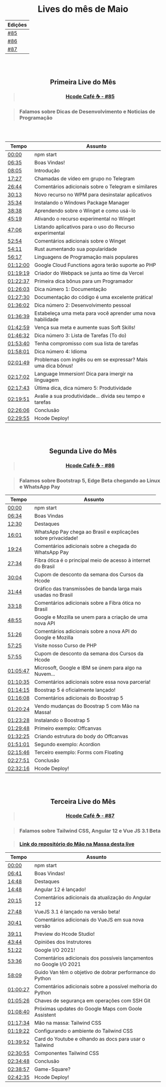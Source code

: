 <div align="center">
    <h1>Lives do mês de Maio</h1>
    <table>
        <thead>
            <tr>
                <th>Edições</th>
            </tr>
        </thead>
        <tbody>
            <tr>
                <td><a href="https://github.com/hcode-cafe/central-indices/blob/main/meses/readme.MAIO.md#primeira-live-do-m%C3%AAs" alt="">#85</a></td>
            </tr>
            <tr>
                <td><a href="https://github.com/hcode-cafe/central-indices/blob/main/meses/readme.MAIO.md#segunda-live-do-m%C3%AAs" alt="">#86</a></td>
            </tr>
            <tr>
                <td><a href="https://github.com/hcode-cafe/central-indices/blob/main/meses/readme.MAIO.md#terceira-live-do-m%C3%AAs" alt="">#87</a></td>
            </tr>
        </tbody>
    </table>      
</div>


<br>
<br>

<div align="center">
    <h2>Primeira Live do Mês</h2>
    <h3><blockquote><a href="https://www.youtube.com/watch?v=6q_3fv6Eijw">Hcode Café ☕ - #85</a></blockquote></h3>
</div>

<h3><blockquote> Falamos sobre Dicas de Desenvolvimento e Noticias de Programação</blockquote></h3>

<br>
<br>

<div align="center">
    <table>
        <thead>
            <tr>
                <th>Tempo</th>
                <th>Assunto</th>
            </tr>
        </thead>
        <tbody>
            <tr>
                <td><a href="https://www.youtube.com/watch?v=6q_3fv6Eijw&t=0s" alt="00:00">00:00</a></td>
                <td>npm start</td>
            </tr>
            <tr>
                <td><a href="https://www.youtube.com/watch?v=6q_3fv6Eijw&t=395s" alt="06:35">06:35</a></td>
                <td>Boas Vindas!</td>
            </tr>
            <tr>
                <td><a href="https://www.youtube.com/watch?v=6q_3fv6Eijw&t=485s" alt="08:05">08:05</a></td>
                <td>Introdução</td>
            </tr>
            <tr>
                <td><a href="https://www.youtube.com/watch?v=6q_3fv6Eijw&t=1047s" alt="17:27">17:27</a></td>
                <td>Chamadas de vídeo em grupo no Telegram</td>
            </tr>
            <tr>
                <td><a href="https://www.youtube.com/watch?v=6q_3fv6Eijw&t=1604s" alt="26:44">26:44</a></td>
                <td>Comentários adicionais sobre o Telegram e similares</td>
            </tr>
            <tr>
                <td><a href="https://www.youtube.com/watch?v=6q_3fv6Eijw&t=1813s" alt="30:13">30:13</a></td>
                <td>Novo recurso no WPM para desinstalar aplicativos</td>
            </tr>
            <tr>
                <td><a href="https://www.youtube.com/watch?v=6q_3fv6Eijw&t=2134s" alt="35:34">35:34</a></td>
                <td>Instalando o Windows Package Manager</td>
            </tr>
            <tr>
                <td><a href="https://www.youtube.com/watch?v=6q_3fv6Eijw&t=2318s" alt="38:38">38:38</a></td>
                <td>Aprendendo sobre o Winget e como usá-lo</td>
            </tr>
            <tr>
                <td><a href="https://www.youtube.com/watch?v=6q_3fv6Eijw&t=2719s" alt="45:19">45:19</a></td>
                <td>Ativando o recurso experimental no Winget</td>
            </tr>
            <tr>
                <td><a href="https://www.youtube.com/watch?v=6q_3fv6Eijw&t=2826s" alt="47:06">47:06</a></td>
                <td>Listando aplicativos para o uso do Recurso experimental</td>
            </tr>
            <tr>
                <td><a href="https://www.youtube.com/watch?v=6q_3fv6Eijw&t=3174s" alt="52:54">52:54</a></td>
                <td>Comentários adicionais sobre o Winget</td>
            </tr>
            <tr>
                <td><a href="https://www.youtube.com/watch?v=6q_3fv6Eijw&t=3251s" alt="54:11">54:11</a></td>
                <td>Rust aumentando sua popularidade</td>
            </tr>
            <tr>
                <td><a href="https://www.youtube.com/watch?v=6q_3fv6Eijw&t=3377s" alt="56:17">56:17</a></td>
                <td>Linguagens de Programação mais populares</td>
            </tr>
            <tr>
                <td><a href="https://www.youtube.com/watch?v=6q_3fv6Eijw&t=4320s" alt="01:12:00">01:12:00</a></td>
                <td>Google Cloud Functions agora terão suporte ao PHP</td>
            </tr>
            <tr>
                <td><a href="https://www.youtube.com/watch?v=6q_3fv6Eijw&t=4759s" alt="01:19:19">01:19:19</a></td>
                <td>Criador do Webpack se junta ao time da Vercel</td>
            </tr>
            <tr>
                <td><a href="https://www.youtube.com/watch?v=6q_3fv6Eijw&t=4957s" alt="01:22:37">01:22:37</a></td>
                <td>Primeira dica bônus para um Programador</td>
            </tr>
            <tr>
                <td><a href="https://www.youtube.com/watch?v=6q_3fv6Eijw&t=5163s" alt="01:26:03">01:26:03</a></td>
                <td>Dica número 1: Documentação</td>
            </tr>
            <tr>
                <td><a href="https://www.youtube.com/watch?v=6q_3fv6Eijw&t=5250s" alt="01:27:30">01:27:30</a></td>
                <td>Documentação do código é uma excelente prática!</td>
            </tr>
            <tr>
                <td><a href="https://www.youtube.com/watch?v=6q_3fv6Eijw&t=5762s" alt="01:36:02">01:36:02</a></td>
                <td>Dica número 2: Desenvolvimento pessoal</td>
            </tr>
            <tr>
                <td><a href="https://www.youtube.com/watch?v=6q_3fv6Eijw&t=5799s" alt="01:36:39">01:36:39</a></td>
                <td>Estabeleça uma meta para você aprender uma nova habilidade</td>
            </tr>
            <tr>
                <td><a href="https://www.youtube.com/watch?v=6q_3fv6Eijw&t=6179s" alt="01:42:59">01:42:59</a></td>
                <td>Vença sua meta e aumente suas Soft Skills!</td>
            </tr>
            <tr>
                <td><a href="https://www.youtube.com/watch?v=6q_3fv6Eijw&t=6392s" alt="01:46:32">01:46:32</a></td>
                <td>Dica número 3: Lista de Tarefas (To do)</td>
            </tr>
            <tr>
                <td><a href="https://www.youtube.com/watch?v=6q_3fv6Eijw&t=6820s" alt="01:53:40">01:53:40</a></td>
                <td>Tenha compromisso com sua lista de tarefas</td>
            </tr>
            <tr>
                <td><a href="https://www.youtube.com/watch?v=6q_3fv6Eijw&t=7081s" alt="01:58:01">01:58:01</a></td>
                <td>Dica número 4: Idioma</td>
            </tr>
            <tr>
                <td><a href="https://www.youtube.com/watch?v=6q_3fv6Eijw&t=7309s" alt="02:01:49">02:01:49</a></td>
                <td>Problemas com inglês ou em se expressar? Mais uma dica bônus!</td>
            </tr>
            <tr>
                <td><a href="https://www.youtube.com/watch?v=6q_3fv6Eijw&t=8222s" alt="02:17:02">02:17:02</a></td>
                <td>Language Immersion! Dica para imergir na linguagem</td>
            </tr>
            <tr>
                <td><a href="https://www.youtube.com/watch?v=6q_3fv6Eijw&t=8263s" alt="02:17:43">02:17:43</a></td>
                <td>Última dica, dica número 5: Produtividade</td>
            </tr>
            <tr>
                <td><a href="https://www.youtube.com/watch?v=6q_3fv6Eijw&t=8391s" alt="02:19:51">02:19:51</a></td>
                <td>Avalie a sua produtividade... dívida seu tempo e tarefas</td>
            </tr>
            <tr>
                <td><a href="https://www.youtube.com/watch?v=6q_3fv6Eijw&t=8766s" alt="02:26:06">02:26:06</a></td>
                <td>Conclusão</td>
            </tr>
            <tr>
                <td><a href="https://www.youtube.com/watch?v=6q_3fv6Eijw&t=8995s" alt="02:29:55">02:29:55</a></td>
                <td>Hcode Deploy!</td>
            </tr>
        </tbody>
    </table>
</div>

<br>
<br>

<div align="center">
    <h2>Segunda Live do Mês</h2>
    <h3><blockquote><a href="https://www.youtube.com/watch?v=bwVIOTGSosU">Hcode Café ☕ - #86</a></blockquote></h3>
</div>

<h3><blockquote>Falamos sobre Bootstrap 5, Edge Beta chegando ao Linux e WhatsApp Pay</blockquote></h3>

<div align="center">
    <table>
        <thead>
            <tr>
                <th>Tempo</th>
                <th>Assunto</th>
            </tr>
        </thead>
        <tbody>
            <tr>
                <td><a href="https://www.youtube.com/watch?v=bwVIOTGSosU&t=0s" alt="00:00">00:00</a></td>
                <td>npm start</td>
            </tr>
            <tr>
                <td><a href="https://www.youtube.com/watch?v=bwVIOTGSosU&t=394s" alt="06:34">06:34</a></td>
                <td>Boas Vindas</td>
            </tr>
            <tr>
                <td><a href="https://www.youtube.com/watch?v=bwVIOTGSosU&t=750s" alt="12:30">12:30</a></td>
                <td>Destaques</td>
            </tr>
            <tr>
                <td><a href="https://www.youtube.com/watch?v=bwVIOTGSosU&t=961s" alt="16:01">16:01</a></td>
                <td>WhatsApp Pay chega ao Brasil e explicações sobre privacidade!</td>
            </tr>
            <tr>
                <td><a href="https://www.youtube.com/watch?v=bwVIOTGSosU&t=1164s" alt="19:24">19:24</a></td>
                <td>Comentários adicionais sobre a chegada do WhatsApp Pay</td>
            </tr>
            <tr>
                <td><a href="https://www.youtube.com/watch?v=bwVIOTGSosU&t=1654s" alt="27:34">27:34</a></td>
                <td>Fibra ótica é o principal meio de acesso à internet do Brasil</td>
            </tr>
            <tr>
                <td><a href="https://www.youtube.com/watch?v=bwVIOTGSosU&t=1804s" alt="30:04">30:04</a></td>
                <td>Cupom de desconto da semana dos Cursos da Hcode</td>
            </tr>
            <tr>
                <td><a href="https://www.youtube.com/watch?v=bwVIOTGSosU&t=1904s" alt="31:44">31:44</a></td>
                <td>Gráfico das transmissões de banda larga mais usadas no Brasil</td>
            </tr>
            <tr>
                <td><a href="https://www.youtube.com/watch?v=bwVIOTGSosU&t=1998s" alt="33:18">33:18</a></td>
                <td>Comentários adicionais sobre a Fibra ótica no Brasil</td>
            </tr>
            <tr>
                <td><a href="https://www.youtube.com/watch?v=bwVIOTGSosU&t=2935s" alt="48:55">48:55</a></td>
                <td>Google e Mozilla se unem para a criação de uma nova API</td>
            </tr>
            <tr>
                <td><a href="https://www.youtube.com/watch?v=bwVIOTGSosU&t=3086s" alt="51:26">51:26</a></td>
                <td>Comentários adicionais sobre a nova API do Google e Mozilla</td>
            </tr>
            <tr>
                <td><a href="https://www.youtube.com/watch?v=bwVIOTGSosU&t=3445s" alt="57:25">57:25</a></td>
                <td>Visite nosso Curso de PHP</td>
            </tr>
            <tr>
                <td><a href="https://www.youtube.com/watch?v=bwVIOTGSosU&t=3475s" alt="57:55">57:55</a></td>
                <td>Cupom de desconto da semana dos Cursos da Hcode</td>
            </tr>
            <tr>
                <td><a href="https://www.youtube.com/watch?v=bwVIOTGSosU&t=3947s" alt="01:05:47">01:05:47</a></td>
                <td>Microsoft, Google e IBM se únem para algo na Nuvem...</td>
            </tr>
            <tr>
                <td><a href="https://www.youtube.com/watch?v=bwVIOTGSosU&t=4235s" alt="01:10:35">01:10:35</a></td>
                <td>Comentários adicionais sobre essa nova parceria!</td>
            </tr>
            <tr>
                <td><a href="https://www.youtube.com/watch?v=bwVIOTGSosU&t=4455s" alt="01:14:15">01:14:15</a></td>
                <td>Boostrap 5 é oficialmente lançado!<td>
            </tr>
            <tr>
                <td><a href="https://www.youtube.com/watch?v=bwVIOTGSosU&t=4568s" alt="01:16:08">01:16:08</a></td>
                <td>Comentários adicionais do Boostrap 5<td>
            </tr>
            <tr>
                <td><a href="https://www.youtube.com/watch?v=bwVIOTGSosU&t=4824s" alt="01:20:24">01:20:24</a></td>
                <td>Vendo mudanças do Boostrap 5 com Mão na Massa!<td>
            </tr>
            <tr>
                <td><a href="https://www.youtube.com/watch?v=bwVIOTGSosU&t=5008s" alt="01:23:28">01:23:28</a></td>
                <td>Instalando o Boostrap 5<td>
            </tr>
            <tr>
                <td><a href="https://www.youtube.com/watch?v=bwVIOTGSosU&t=5388s" alt="01:29:48">01:29:48</a></td>
                <td>Primeiro exemplo: Offcanvas<td>
            </tr>
            <tr>
                <td><a href="https://www.youtube.com/watch?v=bwVIOTGSosU&t=5545s" alt="01:32:25">01:32:25</a></td>
                <td>Criando estrutura do body do Offcanvas<td>
            </tr>
            <tr>
                <td><a href="https://www.youtube.com/watch?v=bwVIOTGSosU&t=6661s" alt="01:51:01">01:51:01</a></td>
                <td>Segundo exemplo: Acordion<td>
            </tr>
            <tr>
                <td><a href="https://www.youtube.com/watch?v=bwVIOTGSosU&t=8146s" alt="02:15:46">02:15:46</a></td>
                <td>Terceiro exemplo: Forms com Floating<td>
            </tr>
            <tr>
                <td><a href="https://www.youtube.com/watch?v=bwVIOTGSosU&t=8871s" alt="02:27:51">02:27:51</a></td>
                <td>Conclusão<td>
            </tr>
            <tr>
                <td><a href="https://www.youtube.com/watch?v=bwVIOTGSosU&t=9136s" alt="02:32:16">02:32:16</a></td>
                <td>Hcode Deploy!<td>
            </tr>
        </tbody>
    </table>
</div>

<br>
<br>

<div align="center">
    <h2>Terceira Live do Mês</h2>
    <h3><blockquote><a href="https://www.youtube.com/watch?v=Br1poZSUd1o">Hcode Café ☕ - #87</a></blockquote></h3>
</div>

<h3><blockquote>Falamos sobre Tailwind CSS, Angular 12 e Vue JS 3.1 Beta</blockquote></h3>

<h3><blockquote><a href="https://github.com/hcode-cafe/tailwindcss-youtube-card">Link do repositório do Mão na Massa desta live</a></blockquote></h3>

<div align="center">
    <table>
        <thead>
            <tr>
                <th>Tempo</th>
                <th>Assunto</th>
            </tr>
        </thead>
        <tbody>
            <tr>
                <td><a href="https://www.youtube.com/watch?v=Br1poZSUd1o&t=0s" alt="00:00">00:00</a></td>
                <td>npm start</td>
            </tr>
            <tr>
                <td><a href="https://www.youtube.com/watch?v=Br1poZSUd1o&t=401s" alt="06:41">06:41</a></td>
                <td>Boas Vindas!</td>
            </tr>
            <tr>
                <td><a href="https://www.youtube.com/watch?v=Br1poZSUd1o&t=888s" alt="14:48">14:48</a></td>
                <td>Destaques</td>
            </tr>
            <tr>
                <td><a href="https://www.youtube.com/watch?v=Br1poZSUd1o&t=1070s" alt="14:48">14:48</a></td>
                <td>Angular 12 é lançado!</td>
            </tr>
            <tr>
                <td><a href="https://www.youtube.com/watch?v=Br1poZSUd1o&t=1215s" alt="20:15">20:15</a></td>
                <td>Comentários adicionais da atualização do Angular 12</td>
            </tr>
            <tr>
                <td><a href="https://www.youtube.com/watch?v=Br1poZSUd1o&t=1668s" alt="27:48">27:48</a></td>
                <td>VueJS 3.1 é lançado na versão beta!</td>
            </tr>
            <tr>
                <td><a href="https://www.youtube.com/watch?v=Br1poZSUd1o&t=1841s" alt="30:41">30:41</a></td>
                <td>Comentários adicionais do VueJS em sua nova versão</td>
            </tr>
            <tr>
                <td><a href="https://www.youtube.com/watch?v=Br1poZSUd1o&t=2351s" alt="39:11">39:11</a></td>
                <td>Preview do Hcode Studio!</td>
            </tr>
            <tr>
                <td><a href="https://www.youtube.com/watch?v=Br1poZSUd1o&t=2624s" alt="43:44">43:44</a></td>
                <td>Opiniões dos Instrutores</td>
            </tr>
            <tr>
                <td><a href="https://www.youtube.com/watch?v=Br1poZSUd1o&t=3082s" alt="51:22">51:22</a></td>
                <td>Google I/O 2021!</td>
            </tr>
            <tr>
                <td><a href="https://www.youtube.com/watch?v=Br1poZSUd1o&t=3216s" alt="53:36">53:36</a></td>
                <td>Comentários adicionais dos possíveis lançamentos no Google I/O 2021</td>
            </tr>
            <tr>
                <td><a href="https://www.youtube.com/watch?v=Br1poZSUd1o&t=3489s" alt="58:09">58:09</a></td>
                <td>Guido Van têm o objetivo de dobrar performance do Python</td>
            </tr>
            <tr>
                <td><a href="https://www.youtube.com/watch?v=Br1poZSUd1o&t=3627s" alt="01:00:27">01:00:27</a></td>
                <td>Comentários adicionais sobre a possível melhoria do Python</td>
            </tr>
            <tr>
                <td><a href="https://www.youtube.com/watch?v=Br1poZSUd1o&t=3926s" alt="01:05:26">01:05:26</a></td>
                <td>Chaves de segurança em operações com SSH Git</td>
            </tr>
            <tr>
                <td><a href="https://www.youtube.com/watch?v=Br1poZSUd1o&t=4120s" alt="01:08:40">01:08:40</a></td>
                <td>Próximas updates do Google Maps com Goole Assistent</td>
            </tr>
            <tr>
                <td><a href="https://www.youtube.com/watch?v=Br1poZSUd1o&t=4654s" alt="01:17:34">01:17:34</a></td>
                <td>Mão na massa: Tailwind CSS</td>
            </tr>
            <tr>
                <td><a href="https://www.youtube.com/watch?v=Br1poZSUd1o&t=4762s" alt="01:19:22">01:19:22</a></td>
                <td>Configurando o ambiente do Tailwind CSS</td>
            </tr>
            <tr>
                <td><a href="https://www.youtube.com/watch?v=Br1poZSUd1o&t=5992s" alt="01:39:52">01:39:52</a></td>
                <td>Card do Youtube e olhando as docs para usar o Tailwind</td>
            </tr>
            <tr>
                <td><a href="https://www.youtube.com/watch?v=Br1poZSUd1o&t=9055s" alt="02:30:55">02:30:55</a></td>
                <td>Componentes Tailwind CSS</td>
            </tr>
            <tr>
                <td><a href="https://www.youtube.com/watch?v=Br1poZSUd1o&t=9288s" alt="02:34:48">02:34:48</a></td>
                <td>Conclusão</td>
            </tr>
            <tr>
                <td><a href="https://www.youtube.com/watch?v=Br1poZSUd1o&t=9537s" alt="02:38:57">02:38:57</a></td>
                <td>Game-Square?</td>
            </tr>
            <tr>
                <td><a href="https://www.youtube.com/watch?v=Br1poZSUd1o&t=9755s" alt="02:42:35">02:42:35</a></td>
                <td>Hcode Deploy!</td>
            </tr>
        </tbody>
    </table>
</div>